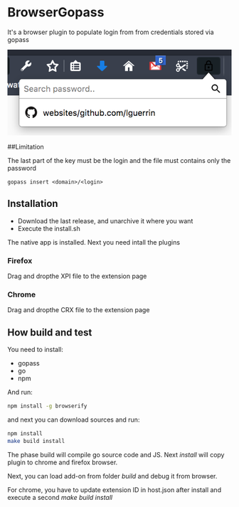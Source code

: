 # BrowserGopass

It's a browser plugin to populate login from from credentials stored via gopass

![Plugin](docs/plugin.png)

##Limitation

The last part of the key must be the login and the file must contains only the password
```
gopass insert <domain>/<login> 
```

## Installation

* Download the last release, and unarchive it where you want
* Execute the install.sh

The native app is installed. Next you need intall the plugins

### Firefox

Drag and dropthe XPI file to the extension page  

### Chrome

Drag and dropthe CRX file to the extension page

## How build and test

You need to install:
 * gopass
 * go
 * npm
 
 And run:
 ```bash
npm install -g browserify  
 ```
 
 and next you can download sources and run:
```bash
npm install
make build install
```

The phase build will compile go source code and JS.
Next *install* will copy plugin to chrome and firefox browser.

Next, you can load add-on from folder *build* and debug it from browser.

For chrome, you have to update extension ID in host.json after install and execute a second *make build install*

